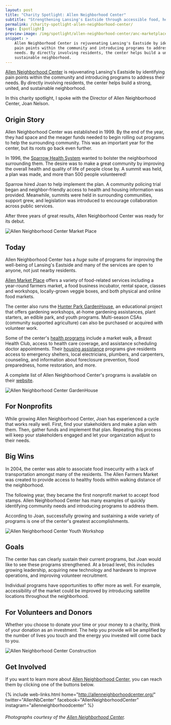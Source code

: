 ```yaml
---
layout: post
title: "Charity Spotlight: Allen Neighborhood Center"
subtitle: "Strengthening Lansing's Eastside through accessible food, health, and housing programs."
permalink: /charity-spotlight-allen-neighborhood-center/
tags: [spotlight]
preview-image: /img/spotlight/allen-neighborhood-center/anc-marketplace.jpg
snippet: >
    Allen Neighborhood Center is rejuvenating Lansing's Eastside by identifying
    pain points within the community and introducing programs to address their
    needs. By directly involving residents, the center helps build a united and
    sustainable neighborhood.
---
```


[Allen Neighborhood Center][1] is rejuvenating Lansing's Eastside by identifying pain points within the community and introducing programs to address their needs. By directly involving residents, the center helps build a strong, united, and sustainable neighborhood.

In this charity spotlight, I spoke with the Director of Allen Neighborhood Center, Joan Nelson.

## Origin Story

Allen Neighborhood Center was established in 1999. By the end of the year, they had space and the meager funds needed to begin rolling out programs to help the surrounding community. This was an important year for the center, but its roots go back even further.

In 1996, the [Sparrow Health System][3] wanted to bolster the neighborhood surrounding them. The desire was to make a great community by improving the overall health and quality of life of people close by. A summit was held, a plan was made, and more than 500 people volunteered!

Sparrow hired Joan to help implement the plan. A community policing trial began and neighbor-friendly access to health and housing information was provided. Meanwhile, summits were held in surrounding communities, support grew, and legislation was introduced to encourage collaboration across public services.

After three years of great results, Allen Neighborhood Center was ready for its debut.

![][11]

## Today

Allen Neighborhood Center has a *huge* suite of programs for improving the well-being of Lansing's Eastside and many of the services are open to anyone, not just nearby residents.

[Allen Market Place][4] offers a variety of food-related services including a year-round farmers market, a food business incubator, rental space, classes and workshops, locally-grown veggie boxes, and both physical and online food markets.

The center also runs the [Hunter Park GardenHouse][5], an educational project that offers gardening workshops, at-home gardening assistances, plant starters, an edible park, and youth programs. Multi-season CSAs (community supported agriculture) can also be purchased or acquired with volunteer work.

Some of the center's [health programs][6] include a market walk, a Breast Health Club, access to health care coverage, and assistance scheduling doctor appointments. Their [housing assistance][7] programs give residents access to emergency shelters, local electricians, plumbers, and carpenters, counseling, and information about foreclosure prevention, flood preparedness, home restoration, and more.

A complete list of Allen Neighborhood Center's programs is available on their [website][1].

![][8]

## For Nonprofits

While growing Allen Neighborhood Center, Joan has experienced a cycle that works really well. First, find your stakeholders and make a plan with them. Then, gather funds and implement that plan. Repeating this process will keep your stakeholders engaged and let your organization adjust to their needs.

## Big Wins

In 2004, the center was able to associate food insecurity with a lack of transportation amongst many of the residents. The Allen Farmers Market was created to provide access to healthy foods within walking distance of the neighborhood.

The following year, they became the first nonprofit market to accept food stamps. Allen Neighborhood Center has many examples of quickly identifying community needs and introducing programs to address them.

According to Joan, successfully growing and sustaining a wide variety of programs is one of the center's greatest accomplishments.

![][9]

## Goals

The center has can clearly sustain their current programs, but Joan would like to see these programs strengthened. At a broad level, this includes growing leadership, acquiring new technology and hardware to improve operations, and improving volunteer recruitment.

Individual programs have opportunities to offer more as well. For example, accessibility of the market could be improved by introducing satellite locations throughout the neighborhood.

## For Volunteers and Donors

Whether you choose to donate your time or your money to a charity, think of your donation as an investment. The help you provide will be amplified by the number of lives you touch and the energy you invested will come back to you.

![][10]

## Get Involved

If you want to learn more about [Allen Neighborhood Center][1], you can reach them by clicking one of the buttons below.

{% include web-links.html home="http://allenneighborhoodcenter.org/" twitter="AllenNbCenter" facebook="AllenNeighborhoodCenter" instagram="allenneighborhoodcenter" %}

###### Photographs courtesy of the [Allen Neighborhood Center][2].



[1]: http://allenneighborhoodcenter.org/ "Allen Neighborhood Center Homepage"
[2]: https://www.facebook.com/AllenNeighborhoodCenter/ "Allen Neighborhood Center on Facebook"
[3]: http://www.sparrow.org/ "Sparrow Health System Homepage"
[4]: http://www.allenmarketplace.org/ "Allen Market Place"
[5]: http://allenneighborhoodcenter.org/gardenhouse/ "Hunter Park GardenHouse"
[6]: http://allenneighborhoodcenter.org/health/ "Allen Neighborhood Center Health Resources"
[7]: http://allenneighborhoodcenter.org/housing/eastside/ "Allen Neighborhood Center Housing Resources"
[8]: /img/spotlight/allen-neighborhood-center/anc-gardenhouse.jpg "Allen Neighborhood Center GardenHouse"
[9]: /img/spotlight/allen-neighborhood-center/anc-youth-workshop.jpg "Allen Neighborhood Center Youth Workshop"
[10]: /img/spotlight/allen-neighborhood-center/anc-construction.jpg "Allen Neighborhood Center Construction"
[11]: /img/spotlight/allen-neighborhood-center/anc-marketplace.jpg "Allen Neighborhood Center Market Place"
